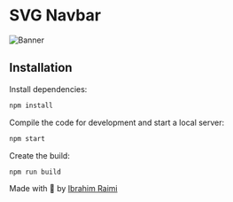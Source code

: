 # SVG Navbar

![Banner](https://i.ibb.co/0j98g97/navbar.gif)

## Installation

Install dependencies:

```sh
npm install
```

Compile the code for development and start a local server:

```sh
npm start
```

Create the build:

```sh
npm run build
```

Made with 💜 by [Ibrahim Raimi](http://ibrahimraimi.vercel.app)
